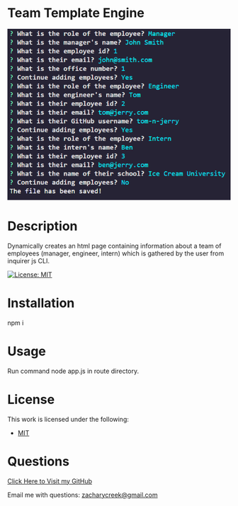 
# Team Template Engine
![App Screenshot](./Develop/team-template.png)

# Description
Dynamically creates an html page containing information about a team of employees (manager, engineer, intern) which is gathered by the user from inquirer js CLI.

 [![License: MIT](https://img.shields.io/badge/License-MIT-yellow.svg)](https://opensource.org/licenses/MIT) 

# Installation
npm i

# Usage
Run command node app.js in route directory.

# License
This work is licensed under the following:
* [MIT](https://opensource.org/licenses/MIT)

# Questions

[Click Here to Visit my GitHub](https://github.com/vivid-green)

Email me with questions: zacharycreek@gmail.com
